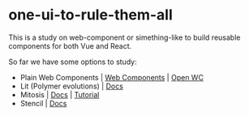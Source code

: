 # one-ui-to-rule-them-all

This is a study on web-component or simething-like to build reusable components for both Vue and React.

So far we have some options to study:

- Plain Web Components | [Web Components](https://www.webcomponents.org/) | [Open WC](https://open-wc.org/) 
- Lit (Polymer evolutions) | [Docs](https://lit.dev/docs/)
- Mitosis | [Docs](https://github.com/BuilderIO/mitosis) |  [Tutorial](https://blog.logrocket.com/creating-reusable-components-mitosis-builder-io/)
- Stencil | [Docs](https://stenciljs.com/)
